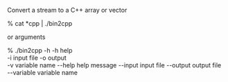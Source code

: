 Convert a stream to a C++ array or vector

% cat *cpp | ./bin2cpp

or arguments

% ./bin2cpp -h
-h              help      
-i              input file
-o              output    
-v              variable name
--help          help message
--input         input file
--output        output file
--variable      variable name